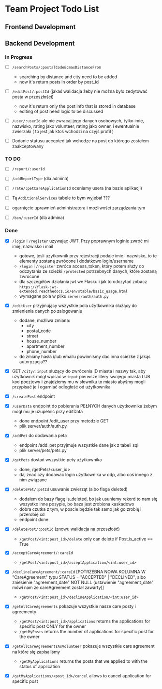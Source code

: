 # Team Project Todo List

## Frontend Development

## Backend Development

### In Progress
- [ ] `/searchPosts/:postalCode&:maxDistanceFrom`
  - searching by distance and city need to be added
  - now it's return posts in order by post_id
- [ ] `/editPost/:postId` (jakaś walidacja żeby nie można było zedytować posta w przeszłości)
  - now it's return only the post info that is stored in database
  - editing of post need logic to be discussed
- [ ] `/user/:userId` ale nie zwracaj jego danych osobowych, tylko imię, nazwisko, rating jako volunteer, rating jako owner, i ewentualnie zwierzaki ( to jest jak ktoś wchodzi na czyjś profil )
- [ ] Dodanie statusu accepted jak wchodze na post do którego zostałem zaakceptowany


### TO DO
- [ ] `/report/:userId`
- [ ] `/addReportType` (dla admina)
- [ ] `/rate/:petCareApplicationId` oceniamy usera (na bazie aplikacji)
- [ ] Tą `AdditionalServices` tabele to bym wyjebał ???
- [ ] ogarnięcie uprawnień administratora i możliwości zarządzania tym
- [ ] `/ban/:userId` (dla admina)


### Done
- [x] `/login` i `/register` używając JWT. Przy poprawnym loginie zwróć mi imię, nazwisko i mail
  - gotowe, jesli uzytkownik przy rejestracji podaje imie i nazwisko, to te elementy zostaną zwrócone i dodatkowo login/username
  - `/login` i `/register` zwróca access_token, który potem służy do odczytania ze scieżki `/protected` potrzebnych danych, które zostaną zwrócone
  - dla szczegółów działania jwt we Flasku i jak to odczytać zobacz `https://flask-jwt-extended.readthedocs.io/en/stable/basic_usage.html`
  - wymagane pola w pliku `server/auth/auth.py`
  
- [x] `/editUser` przyjmujący wszystkie pola użytkownika służący do zmienienia danych po zalogowaniu
  - dodane, możliwa zmiana:
    - city
    - postal_code
    - street
    - house_number
    - apartment_number
    - phone_number
  - do zmiany hasła i/lub emailu powinnismy dac inna sciezke z jakąs autoryzacja??
- [x] GET `/city/:input` służący do zwrócenia ID miasta i nazwy tak, aby użytkownik mógł wpisać w `input` pierwsze litery swojego miasta LUB kod pocztowy i znajdziemy mu w słowniku to miasto abyśmy mogli przypisać je i ogarniać odległość od użytkownika
- [x] `/createPost` endpoint
- [x] `/userData` endpoint do pobierania PEŁNYCH danych użytkownika żebym mógł mu je uzupełnić przy editData
  - done endpoint /edit_user przy metodzie GET
  - plik server/auth/auth.py
- [x] `/addPet` do dodawania peta
  - endpoint /add_pet przyjmuje wszystkie dane jak z tabeli sql
  - plik server/pets/pets.py
- [x] `/getPets` dostań wszystkie pety użytkownika
  - done, /getPets/<user_id>
  - daj znać czy dodawać login użytkownika w odp, albo coś innego z nim związane
- [x] `/deletePet/:petId` usuwanie zwierząt (albo flaga deleted)
  - dodałem do bazy flagę is_deleted, bo jak usuniemy rekord to nam się wszystko inne posypie, bo baza jest zrobiona kaskadowo
  - dobra czutka z tym, w poscie będzie tak samo jak go zrobię i przerobię xd
  - endpoint done
- [x] `/deletePost/:postId` (znowu walidacja na przeszłość)
  - `/getPost/<int:post_id>/delete` only can delete if Post.is_active == True
- [x] `/acceptCareAgreement/:careId`
  - `/getPost/<int:post_id>/acceptApplication/<int:user_id>`
- [x] `/declineCareAgreement/:careId` [POTRZEBNA NOWA KOLUMNA W "CareAgreement" typu STATUS = "ACCEPTED" | "DECLINED", albo zniesienie "agreement_date" NOT NULL  (ustawienie "agreement_date" mówi nam że careAgreement został zawarty)]
  - `/getPost/<int:post_id>/declineApplication/<int:user_id>`
- [x] `/getAllCareAgreements` pokazuje wszystkie nasze care posty i agreementy
  - `/getPost/<int:post_id>/applications` returns the applications for specific post ONLY for the owner
  -  `/getMyPosts` returns the number of applications for specific post for the owner
- [x] `/getAllCareAgreementsAsVolunteer` pokazuje wszystkie care agreement na które się zapisaliśmy
  - `/getMyApplications` returns the posts that we applied to with the status of application
- [x] `/getMyApplications/<post_id>/cancel` allows to cancel application for specific post
